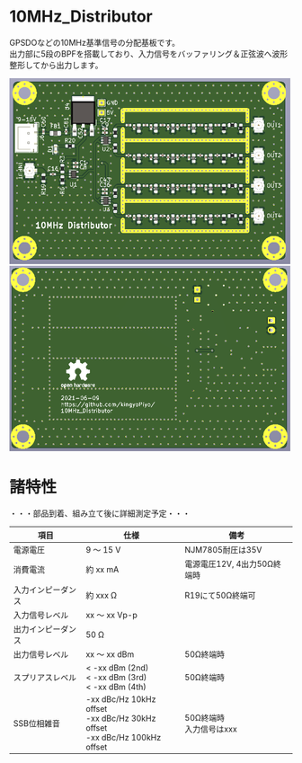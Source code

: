 # 10MHz_Distributor
GPSDOなどの10MHz基準信号の分配基板です。  
出力部に5段のBPFを搭載しており、入力信号をバッファリング＆正弦波へ波形整形してから出力します。 
 
<img src="img/pcb_top.png" width="500">  
<img src="img/pcb_bottom.png" width="500">  

# 諸特性
・・・部品到着、組み立て後に詳細測定予定・・・  

|  項目  |  仕様 |  備考  |
| ---------- | ------ | ------------- |
|  電源電圧  |  9 ～ 15 V  | NJM7805耐圧は35V |
|  消費電流  |  約 xx mA  | 電源電圧12V, 4出力50Ω終端時 |
|  入力インピーダンス  |  約 xxx Ω  | R19にて50Ω終端可 |
|  入力信号レベル  |  xx ～ xx Vp-p  |  |
|  出力インピーダンス  |  50 Ω  |  |
|  出力信号レベル  |  xx ～ xx dBm  | 50Ω終端時 |
|  スプリアスレベル  |  < -xx dBm (2nd)<br>< -xx dBm (3rd)<br>< -xx dBm (4th)  | 50Ω終端時 |
|  SSB位相雑音  |  -xx dBc/Hz 10kHz offset<br>-xx dBc/Hz 30kHz offset<br>-xx dBc/Hz 100kHz offset  | 50Ω終端時<br>入力信号はxxx |
